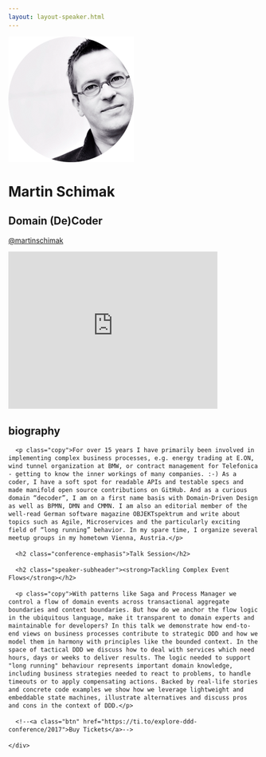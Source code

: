```yaml
---
layout: layout-speaker.html
---
```


<div class="container section featured-speaker">
  <div class="row">
    <div class="col-xs-12 col-sm-2 img-container">
      <img class="speaker-page-img" src="../img/speakers/Martin-Schimak-ON.png" />
      </div>
    <div class="col-xs-12 col-sm-10 copy-container">
      <h1 class="speaker-header">Martin Schimak</h1>
      <h2 class="speaker-subtitle">Domain (De)Coder</h2>
      <p class="copy"><a class="speaker-handle" href="https://twitter.com/martinschimak" target="_blank">@martinschimak</a></p>
      <div class="video-responsive">
        <iframe width="420" height="315" src="http://www.youtube.com/embed/_pJGwvVRwpg" frameborder="0" allowfullscreen></iframe>
      </div>
      <h2 class="speaker-subheader"><strong>biography</strong></h2>

      <p class="copy">For over 15 years I have primarily been involved in implementing complex business processes, e.g. energy trading at E.ON, wind tunnel organization at BMW, or contract management for Telefonica - getting to know the inner workings of many companies. :-) As a coder, I have a soft spot for readable APIs and testable specs and made manifold open source contributions on GitHub. And as a curious domain “decoder”, I am on a first name basis with Domain-Driven Design as well as BPMN, DMN and CMMN. I am also an editorial member of the well-read German software magazine OBJEKTspektrum and write about topics such as Agile, Microservices and the particularly exciting field of “long running” behavior. In my spare time, I organize several meetup groups in my hometown Vienna, Austria.</p>

      <h2 class="conference-emphasis">Talk Session</h2>

      <h2 class="speaker-subheader"><strong>Tackling Complex Event Flows</strong></h2>
      
      <p class="copy">With patterns like Saga and Process Manager we control a flow of domain events across transactional aggregate boundaries and context boundaries. But how do we anchor the flow logic in the ubiquitous language, make it transparent to domain experts and maintainable for developers? In this talk we demonstrate how end-to-end views on business processes contribute to strategic DDD and how we model them in harmony with principles like the bounded context. In the space of tactical DDD we discuss how to deal with services which need hours, days or weeks to deliver results. The logic needed to support "long running" behaviour represents important domain knowledge, including business strategies needed to react to problems, to handle timeouts or to apply compensating actions. Backed by real-life stories and concrete code examples we show how we leverage lightweight and embeddable state machines, illustrate alternatives and discuss pros and cons in the context of DDD.</p>

      <!--<a class="btn" href="https://ti.to/explore-ddd-conference/2017">Buy Tickets</a>-->

    </div>
</div>
</div>
